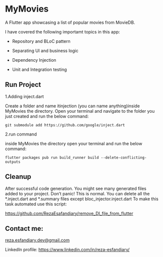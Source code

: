 # MyMovies
A Flutter app showcasing a list of popular movies from MovieDB. 

I have covered the following importamt topics in this app:

- Repository and BLoC pattern

- Separating UI and business logic

- Dependency Injection

- Unit and Integration testing

## Run Project

1.Adding inject.dart

Create a folder and name itinjection (you can name anything)inside MyMovies the directory. Open your terminal and navigate to the folder you just created and run the below command:
```
git submodule add https://github.com/google/inject.dart
```

2.run command

inside MyMovies the directory open your terminal and run the below command:
```
flutter packages pub run build_runner build --delete-conflicting-outputs
```

## Cleanup

After successful code generation. You might see many generated files added to your project.
Don’t panic! This is normal. You can delete all the *.inject.dart and *.summary files except bloc_injector.inject.dart
To make this task automated use this script:

https://github.com/RezaEsafandiary/remove_DI_file_from_flutter


## Contact me:
reza.esfandiary.dev@gmail.com 

LinkedIn profile: 
https://www.linkedin.com/in/reza-esfandiary/
